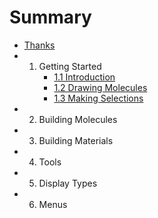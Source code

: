 # Summary

* [Thanks](front.md)
* 1. Getting Started
     * [1.1 Introduction](1-getting-started/1-introduction.md)
     * [1.2 Drawing Molecules](1-getting-started/2-drawing-molecules.md)
     * [1.3 Making Selections](1-getting-started/3-making-selections.md)
* 2. Building Molecules
* 3. Building Materials
* 4. Tools
* 5. Display Types
* 6. Menus
